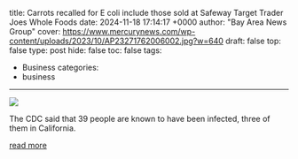 title: Carrots recalled for E coli include those sold at Safeway Target Trader Joes Whole Foods
date: 2024-11-18 17:14:17 +0000
author: "Bay Area News Group"
cover: https://www.mercurynews.com/wp-content/uploads/2023/10/AP23271762006002.jpg?w=640
draft: false
top: false
type: post
hide: false
toc: false
tags:
  - Business
categories:
  - business
---

![](https://www.mercurynews.com/wp-content/uploads/2023/10/AP23271762006002.jpg?w=640)

The CDC said that 39 people are known to have been infected, three of them in California.

[read more](https://www.mercurynews.com/2024/11/18/carrot-recall-e-coli/)
